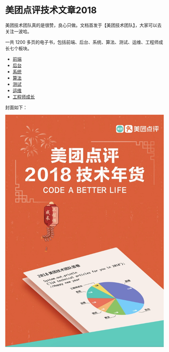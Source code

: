 # 美团点评技术文章2018

美团技术团队真的是很赞，良心只做。文档首发于【美团技术团队】，大家可以去关注一波哈。

一共 1200 多页的电子书，包括前端、后台、系统、算法、测试、运维、工程师成长七个板块。

- [前端](https://github.com/aikuyun/meituan2018/blob/master/2018-ebook-frontend.pdf)
- [后台](https://github.com/aikuyun/meituan2018/blob/master/2018-ebook-backend.pdf)
- [系统](https://github.com/aikuyun/meituan2018/blob/master/2018-ebook-system.pdf)
- [算法](https://github.com/aikuyun/meituan2018/blob/master/2018-ebook-ai.pdf)
- [测试](https://github.com/aikuyun/meituan2018/blob/master/2018-ebook-qa.pdf)
- [运维](https://github.com/aikuyun/meituan2018/blob/master/2018-ebook-sre.pdf)
- [工程师成长](https://github.com/aikuyun/meituan2018/blob/master/2018-ebook-engineer.pdf)

封面如下：

![01](https://github.com/aikuyun/meituan2018/blob/master/%E5%B0%81%E9%9D%A2.jpeg)
